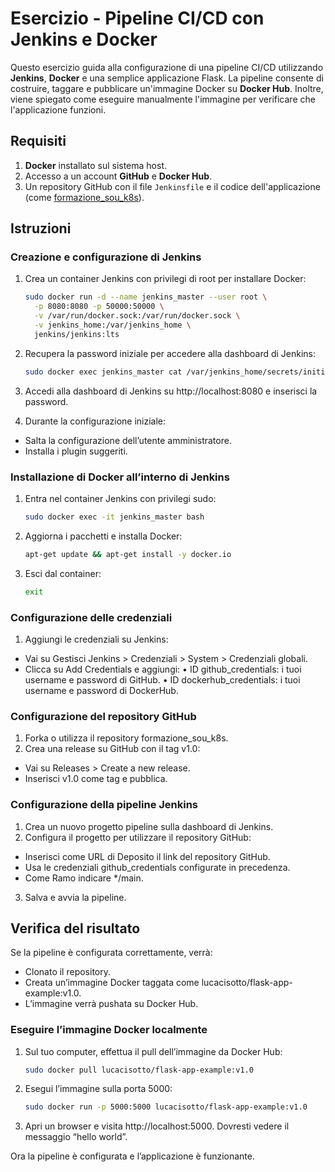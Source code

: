 # Esercizio - Pipeline CI/CD con Jenkins e Docker

Questo esercizio guida alla configurazione di una pipeline CI/CD utilizzando **Jenkins**, **Docker** e una semplice applicazione Flask. La pipeline consente di costruire, taggare e pubblicare un'immagine Docker su **Docker Hub**. Inoltre, viene spiegato come eseguire manualmente l'immagine per verificare che l'applicazione funzioni.

## Requisiti

1. **Docker** installato sul sistema host.
2. Accesso a un account **GitHub** e **Docker Hub**.
3. Un repository GitHub con il file `Jenkinsfile` e il codice dell'applicazione (come [formazione_sou_k8s](https://github.com/lucacis8/formazione_sou_k8s)).

## Istruzioni

### Creazione e configurazione di Jenkins
1. Crea un container Jenkins con privilegi di root per installare Docker:
   ```bash
   sudo docker run -d --name jenkins_master --user root \
     -p 8080:8080 -p 50000:50000 \
     -v /var/run/docker.sock:/var/run/docker.sock \
     -v jenkins_home:/var/jenkins_home \
     jenkins/jenkins:lts
   ```
 
2. Recupera la password iniziale per accedere alla dashboard di Jenkins:
   ```bash
   sudo docker exec jenkins_master cat /var/jenkins_home/secrets/initialAdminPassword
   ```

3. Accedi alla dashboard di Jenkins su http://localhost:8080 e inserisci la password.

4. Durante la configurazione iniziale:
- Salta la configurazione dell’utente amministratore.
- Installa i plugin suggeriti.

### Installazione di Docker all’interno di Jenkins

1. Entra nel container Jenkins con privilegi sudo:
   ```bash
   sudo docker exec -it jenkins_master bash
   ```

2. Aggiorna i pacchetti e installa Docker:
   ```bash
   apt-get update && apt-get install -y docker.io
   ```

3. Esci dal container:
   ```bash
   exit
   ```

### Configurazione delle credenziali

1. Aggiungi le credenziali su Jenkins:
- Vai su Gestisci Jenkins > Credenziali > System > Credenziali globali.
- Clicca su Add Credentials e aggiungi:
	•	ID github_credentials: i tuoi username e password di GitHub.
	•	ID dockerhub_credentials: i tuoi username e password di DockerHub.

### Configurazione del repository GitHub

1. Forka o utilizza il repository formazione_sou_k8s.
2. Crea una release su GitHub con il tag v1.0:
- Vai su Releases > Create a new release.
- Inserisci v1.0 come tag e pubblica.

### Configurazione della pipeline Jenkins

1. Crea un nuovo progetto pipeline sulla dashboard di Jenkins.
2. Configura il progetto per utilizzare il repository GitHub:
- Inserisci come URL di Deposito il link del repository GitHub.
- Usa le credenziali github_credentials configurate in precedenza.
- Come Ramo indicare */main.
3. Salva e avvia la pipeline.

## Verifica del risultato

Se la pipeline è configurata correttamente, verrà:
- Clonato il repository.
- Creata un’immagine Docker taggata come lucacisotto/flask-app-example:v1.0.
- L’immagine verrà pushata su Docker Hub.

### Eseguire l’immagine Docker localmente

1. Sul tuo computer, effettua il pull dell’immagine da Docker Hub:
   ```bash
   sudo docker pull lucacisotto/flask-app-example:v1.0
   ```

2. Esegui l’immagine sulla porta 5000:
   ```bash
   sudo docker run -p 5000:5000 lucacisotto/flask-app-example:v1.0
   ```

3. Apri un browser e visita http://localhost:5000. Dovresti vedere il messaggio “hello world”.

Ora la pipeline è configurata e l’applicazione è funzionante.

